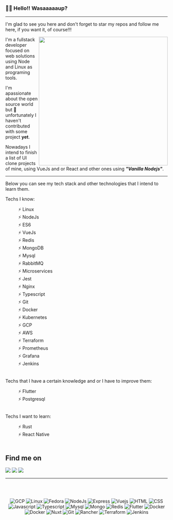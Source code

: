 ### 👋👋 Hello!! Wasaaaaaup?

---

<p align="left">
I'm glad to see you here and don't forget to star my repos and follow me here, if you want it, of course!!!
</p>

<img src="https://brasil.cambly.com/wp-content/uploads/2019/12/aprender-ingles-ao-vivo-online-english-cambly-live.gif" min-width="400px" max-width="400px" width="400px" align="right">

<p>I'm a fullstack developer focused on web solutions using Node and Linux as programing tools.</p>

<p>I'm apassionate about the open source world but 🤔 unfortunately I haven't contributed with some project <strong>yet</strong>.</p>

<p>Nowadays I intend to finish a list of UI clone projects of mine, using VueJs and or React and other ones using <strong><i>"Vanilla Nodejs"</i></strong>.</p>

---

<p>Below you can see my tech stack and other technologies that I intend to learn them.</p>

Techs I know:

<dt>
  <dd>⚡ Linux</dd>
  <dd>⚡ NodeJs</dd>
  <dd>⚡ ES6</dd>
  <dd>⚡ VueJs</dd>
  <dd>⚡ Redis</dd>
  <dd>⚡ MongoDB</dd>
  <dd>⚡ Mysql</dd>
  <dd>⚡ RabbitMQ</dd>
  <dd>⚡ Microservices</dd>
  <dd>⚡ Jest</dd>
  <dd>⚡ Nginx</dd>
  <dd>⚡ Typescript</dd>
  <dd>⚡ Git</dd>
  <dd>⚡ Docker</dd>
  <dd>⚡ Kubernetes</dd>
  <dd>⚡ GCP</dd>
  <dd>⚡ AWS</dd>
  <dd>⚡ Terraform</dd>
  <dd>⚡ Prometheus</dd>
  <dd>⚡ Grafana</dd>
  <dd>⚡ Jenkins</dd>
</dt>

</br>

Techs that I have a certain knowledge and or I have to improve them:

<dt>
  <dd>⚡ Flutter</dd>
  <dd>⚡ Postgresql</dd>
</dt>

</br>

Techs I want to learn:

<dt>
  <dd>⚡ Rust</dd>
  <dd>⚡ React Native</dd>
</dt>

</br>

<h2>Find me on</h2>

<p>
  <a href="https://www.linkedin.com/in/pazfelipe" alt="Linkedin" target="_blank">
  <img src="https://img.shields.io/badge/-Linkedin-0e76a8?style=for-the-badge&logo=Linkedin&logoColor=white&link=https://www.linkedin.com/in/pazfelipe/"/></a>
  
  <a href="https://t.me/felipepaz" alt="Telegram" target="_blank">
  <img src="https://img.shields.io/badge/Telegram-2CA5E0?style=for-the-badge&logo=telegram&logoColor=white"/></a>

  <a href="https://www.instagram.com/felipepaz/" alt="Instagram" target="_blank">
  <img src="https://img.shields.io/badge/Instagram-E4405F?style=for-the-badge&logo=instagram&logoColor=white"/></a>
</p>

---

</br>
</br>

<p align="center">
  <img src="https://img.shields.io/badge/DevOps-BCC624?style=for-the-badge&logo=google&logoColor=black" alt="GCP">
  <img src="https://img.shields.io/badge/Linux-FCC624?style=for-the-badge&logo=linux&logoColor=black" alt="Linux">
  <img src="https://img.shields.io/badge/Fedora-294172?style=for-the-badge&logo=fedora&logoColor=white" alt="Fedora">
  <img src="https://img.shields.io/badge/Node.js-43853D?style=for-the-badge&logo=node.js&logoColor=white" alt="NodeJs">
  <img src="https://img.shields.io/badge/Express.js-404D59?style=for-the-badge&logo=express&logoColor=white" alt="Express">
  <img src="https://img.shields.io/badge/Vue.js-35495E?style=for-the-badge&logo=vue.js&logoColor=4FC08D" alt="Vuejs">
  <img src="https://img.shields.io/badge/HTML5-E34F26?style=for-the-badge&logo=html5&logoColor=white" alt="HTML">
  <img src="https://img.shields.io/badge/CSS3-1572B6?style=for-the-badge&logo=css3&logoColor=white" alt="CSS">
  <img src="https://img.shields.io/badge/JavaScript-F7DF1E?style=for-the-badge&logo=javascript&logoColor=black" alt="Javascript">
  <img src="https://img.shields.io/badge/TypeScript-007ACC?style=for-the-badge&logo=typescript&logoColor=white" alt="Typescript">
  <img src="https://img.shields.io/badge/MySQL-00000F?style=for-the-badge&logo=mysql&logoColor=white" alt="Mysql">
  <img src="https://img.shields.io/badge/MongoDB-4EA94B?style=for-the-badge&logo=mongodb&logoColor=white" alt="Mongo">
  <img src="https://img.shields.io/badge/redis-%23DD0031.svg?&style=for-the-badge&logo=redis&logoColor=white" alt="Redis">
  <img src="https://img.shields.io/badge/Flutter-02569B?style=for-the-badge&logo=flutter&logoColor=white" alt="Flutter">
  <img src="https://img.shields.io/badge/Docker-2CA5E0?style=for-the-badge&logo=docker&logoColor=white" alt="Docker">
  <img src="https://img.shields.io/badge/Kubernetes-2CA5E0?style=for-the-badge&logo=kubernetes&logoColor=white" alt="Docker">
  <img src="https://img.shields.io/badge/nuxt.js-00C58E?style=for-the-badge&logo=nuxt.js&logoColor=white" alt="Nuxt">
  <img src="https://img.shields.io/badge/Git-F05032?style=for-the-badge&logo=git&logoColor=white" alt="Git">
  <img src="https://img.shields.io/badge/Rancher-0075A8?style=for-the-badge&logo=rancher&logoColor=white" alt="Rancher">
  <img src="https://img.shields.io/badge/Terraform-594CDE?style=for-the-badge&logo=terraform&logoColor=white" alt="Terraform">
  <img src="https://img.shields.io/badge/Jenkins-E0C3A4?style=for-the-badge&logo=jenkins&logoColor=black" alt="Jenkins">
</p>
